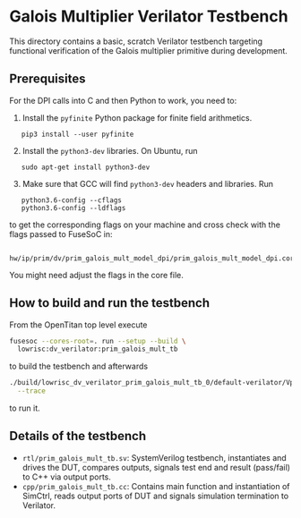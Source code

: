 Galois Multiplier Verilator Testbench
=====================================

This directory contains a basic, scratch Verilator testbench targeting
functional verification of the Galois multiplier primitive during
development.

Prerequisites
-------------

For the DPI calls into C and then Python to work, you need to:

1. Install the `pyfinite` Python package for finite field arithmetics.
```
   pip3 install --user pyfinite
```

2. Install the `python3-dev` libraries. On Ubuntu, run
```
   sudo apt-get install python3-dev
```

3. Make sure that GCC will find `python3-dev` headers and libraries. Run
```
   python3.6-config --cflags
   python3.6-config --ldflags
```
to get the corresponding flags on your machine and cross check with the flags passed to FuseSoC in:
```
   hw/ip/prim/dv/prim_galois_mult_model_dpi/prim_galois_mult_model_dpi.core
```
You might need adjust the flags in the core file.

How to build and run the testbench
----------------------------------

From the OpenTitan top level execute

   ```sh
   fusesoc --cores-root=. run --setup --build \
     lowrisc:dv_verilator:prim_galois_mult_tb
   ```
to build the testbench and afterwards

   ```sh
   ./build/lowrisc_dv_verilator_prim_galois_mult_tb_0/default-verilator/Vprim_galois_mult_tb \
     --trace
   ```
to run it.

Details of the testbench
------------------------

- `rtl/prim_galois_mult_tb.sv`: SystemVerilog testbench, instantiates and
  drives the DUT, compares outputs, signals test end and result (pass/fail)
  to C++ via output ports.
- `cpp/prim_galois_mult_tb.cc`: Contains main function and instantiation of
  SimCtrl, reads output ports of DUT and signals simulation termination to
  Verilator.
